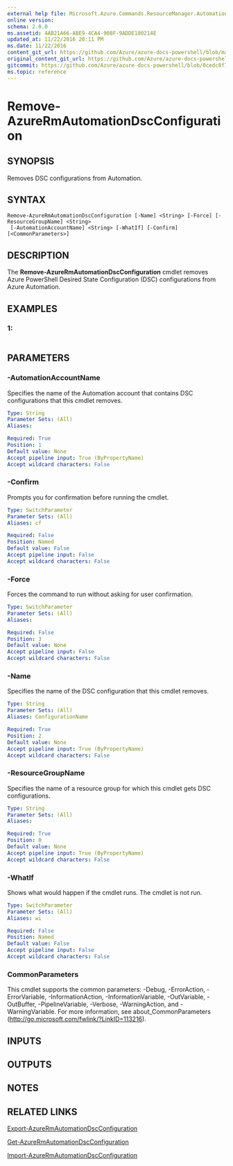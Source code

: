 ```yaml
---
external help file: Microsoft.Azure.Commands.ResourceManager.Automation.dll-Help.xml
online version:
schema: 2.0.0
ms.assetid: 4AB21A66-ABE9-4CA4-908F-9ADDE180214E
updated_at: 11/22/2016 20:11 PM
ms.date: 11/22/2016
content_git_url: https://github.com/Azure/azure-docs-powershell/blob/master/azureps-cmdlets-docs/ResourceManager/AzureRM.Automation/v2.1.0/Remove-AzureRmAutomationDscConfiguration.md
original_content_git_url: https://github.com/Azure/azure-docs-powershell/blob/master/azureps-cmdlets-docs/ResourceManager/AzureRM.Automation/v2.1.0/Remove-AzureRmAutomationDscConfiguration.md
gitcommit: https://github.com/Azure/azure-docs-powershell/blob/0cedc8f73bc96cf5ac4c69144e17b3de601fd3cc
ms.topic: reference
---
```


# Remove-AzureRmAutomationDscConfiguration

## SYNOPSIS
Removes DSC configurations from Automation.

## SYNTAX

```
Remove-AzureRmAutomationDscConfiguration [-Name] <String> [-Force] [-ResourceGroupName] <String>
 [-AutomationAccountName] <String> [-WhatIf] [-Confirm] [<CommonParameters>]
```

## DESCRIPTION
The **Remove-AzureRmAutomationDscConfiguration** cmdlet removes Azure PowerShell Desired State Configuration (DSC) configurations from Azure Automation.

## EXAMPLES

### 1:
```

```

## PARAMETERS

### -AutomationAccountName
Specifies the name of the Automation account that contains DSC configurations that this cmdlet removes.

```yaml
Type: String
Parameter Sets: (All)
Aliases: 

Required: True
Position: 1
Default value: None
Accept pipeline input: True (ByPropertyName)
Accept wildcard characters: False
```

### -Confirm
Prompts you for confirmation before running the cmdlet.

```yaml
Type: SwitchParameter
Parameter Sets: (All)
Aliases: cf

Required: False
Position: Named
Default value: False
Accept pipeline input: False
Accept wildcard characters: False
```

### -Force
Forces the command to run without asking for user confirmation.

```yaml
Type: SwitchParameter
Parameter Sets: (All)
Aliases: 

Required: False
Position: 3
Default value: None
Accept pipeline input: False
Accept wildcard characters: False
```

### -Name
Specifies the name of the DSC configuration that this cmdlet removes.

```yaml
Type: String
Parameter Sets: (All)
Aliases: ConfigurationName

Required: True
Position: 2
Default value: None
Accept pipeline input: True (ByPropertyName)
Accept wildcard characters: False
```

### -ResourceGroupName
Specifies the name of a resource group for which this cmdlet gets DSC configurations.

```yaml
Type: String
Parameter Sets: (All)
Aliases: 

Required: True
Position: 0
Default value: None
Accept pipeline input: True (ByPropertyName)
Accept wildcard characters: False
```

### -WhatIf
Shows what would happen if the cmdlet runs.
The cmdlet is not run.

```yaml
Type: SwitchParameter
Parameter Sets: (All)
Aliases: wi

Required: False
Position: Named
Default value: False
Accept pipeline input: False
Accept wildcard characters: False
```

### CommonParameters
This cmdlet supports the common parameters: -Debug, -ErrorAction, -ErrorVariable, -InformationAction, -InformationVariable, -OutVariable, -OutBuffer, -PipelineVariable, -Verbose, -WarningAction, and -WarningVariable. For more information, see about_CommonParameters (http://go.microsoft.com/fwlink/?LinkID=113216).

## INPUTS

## OUTPUTS

## NOTES

## RELATED LINKS

[Export-AzureRmAutomationDscConfiguration](./Export-AzureRmAutomationDscConfiguration.md)

[Get-AzureRmAutomationDscConfiguration](./Get-AzureRmAutomationDscConfiguration.md)

[Import-AzureRmAutomationDscConfiguration](./Import-AzureRmAutomationDscConfiguration.md)


